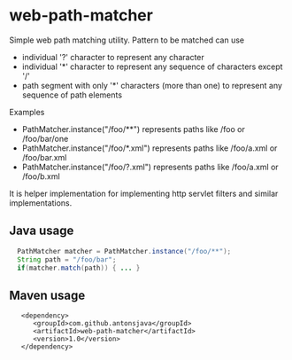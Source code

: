 
# web-path-matcher

 Simple web path matching utility. Pattern to be matched can use 
  - individual '?' character to represent any character
  - individual '*' character to represent any sequence of characters except '/'
  - path segment with only '*' characters (more than one) to represent any sequence of path elements
 
 Examples

  - PathMatcher.instance("/foo/**") represents paths like /foo or /foo/bar/one
  - PathMatcher.instance("/foo/*.xml") represents paths like /foo/a.xml or /foo/bar.xml
  - PathMatcher.instance("/foo/?.xml") represents paths like /foo/a.xml or /foo/b.xml

 It is helper implementation for implementing http servlet filters and similar implementations.

## Java usage

```java
  PathMatcher matcher = PathMatcher.instance("/foo/**");
  String path = "/foo/bar";
  if(matcher.match(path)) { ... }
```

## Maven usage

```
   <dependency>
      <groupId>com.github.antonsjava</groupId>
      <artifactId>web-path-matcher</artifactId>
      <version>1.0</version>
   </dependency>
```
